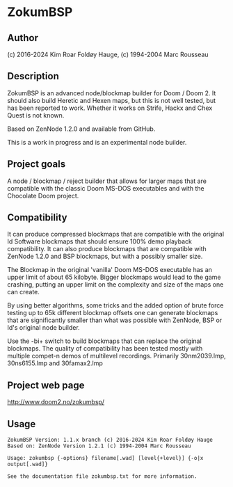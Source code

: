 # ZokumBSP 

## Author
(c) 2016-2024 Kim Roar Foldøy Hauge, (c) 1994-2004 Marc Rousseau

## Description

ZokumBSP is an advanced node/blockmap builder for Doom / Doom 2.
It should also build Heretic and Hexen maps, but this is not well
tested, but has been reported to work. Whether it works on Strife, 
Hackx and Chex Quest is not known.

Based on ZenNode 1.2.0 and available from GitHub.

This is a work in progress and is an experimental node builder.

## Project goals

A node / blockmap / reject builder that allows for larger maps that
are compatible with the classic Doom MS-DOS executables and with the
Chocolate Doom project.

## Compatibility

It can produce compressed blockmaps that are compatible with the
original Id Software blockmaps that should ensure 100% demo playback
compatibility. It can also produce blockmaps that are compatible with
ZenNode 1.2.0 and BSP blockmaps, but with a possibly smaller size.

The Blockmap in the original 'vanilla' Doom MS-DOS executable has an
upper limit of about 65 kilobyte. Bigger blockmaps would lead to the
game crashing, putting an upper limit on the complexity and size of
the maps one can create.

By using better algorithms, some tricks and the added option of
brute force testing up to 65k different blockmap offsets one can
generate blockmaps that are significantly smaller than what was
possible with ZenNode, BSP or Id's original node builder.

Use the -bi+ switch to build blockmaps that can replace the
original blockmaps. The quality of compatibility has been tested
mostly with multiple compet-n demos of multilevel recordings.
Primarily 30nm2039.lmp, 30ns6155.lmp and 30famax2.lmp

## Project web page

http://www.doom2.no/zokumbsp/

## Usage

```
ZokumBSP Version: 1.1.x branch (c) 2016-2024 Kim Roar Foldøy Hauge
Based on: ZenNode Version 1.2.1 (c) 1994-2004 Marc Rousseau

Usage: zokumbsp {-options} filename[.wad] [level{+level}] {-o|x output[.wad]}

See the documentation file zokumbsp.txt for more information.

```
